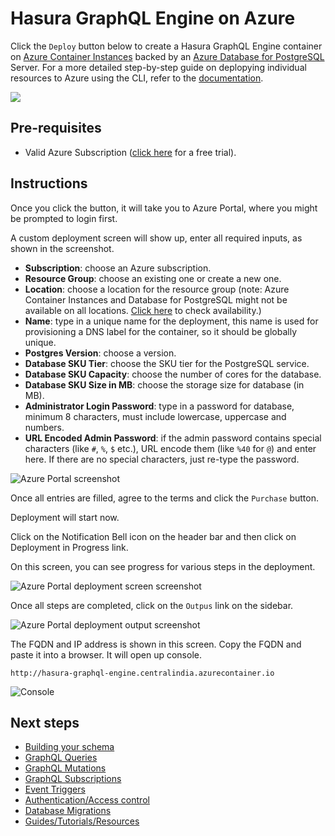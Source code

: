 # Hasura GraphQL Engine on Azure

Click the `Deploy` button below to create a Hasura GraphQL Engine container on
[Azure Container
Instances](https://azure.microsoft.com/en-us/services/container-instances/)
backed by an [Azure Database for
PostgreSQL](https://azure.microsoft.com/en-us/services/postgresql/) Server.
For a more detailed step-by-step guide on deplopying individual
resources to Azure using the CLI, refer to the 
[documentation](https://docs.hasura.io/1.0/graphql/manual/guides/deployment/azure-container-instances-postgres.html).

<a href="https://portal.azure.com/#create/Microsoft.Template/uri/https%3a%2f%2fraw.githubusercontent.com%2fhasura%2fgraphql-engine-on-azure%2fmaster%2farm-aci%2fazuredeploy.json" target="_blank">
    <img src="http://azuredeploy.net/deploybutton.png"/>
</a>
<!--
<a href="http://armviz.io/#/?load=https%3a%2f%2fraw.githubusercontent.com%2fhasura%2fgraphql-engine-on-azure%2fmaster%2farm-aci%2fazuredeploy.json" target="_blank">
    <img src="http://armviz.io/visualizebutton.png"/>
</a>
-->

## Pre-requisites

- Valid Azure Subscription ([click
  here](https://azure.microsoft.com/en-us/free/) for a free trial).
  
## Instructions

Once you click the button, it will take you to Azure Portal, where you might be
prompted to login first.

A custom deployment screen will show up, enter all required inputs, as shown in
the screenshot.

- **Subscription**: choose an Azure subscription.
- **Resource Group**: choose an existing one or create a new one.
- **Location**: choose a location for the resource group (note: Azure Container
  Instances and Database for PostgreSQL might not be available on all locations.
  [Click
  here](https://azure.microsoft.com/en-us/global-infrastructure/services/?products=postgresql,container-instances&regions=all)
  to check availability.)
- **Name**: type in a unique name for the deployment, this name is used for
  provisioning a DNS label for the container, so it should be globally unique.
- **Postgres Version**: choose a version.
- **Database SKU Tier**: choose the SKU tier for the PostgreSQL service.
- **Database SKU Capacity**: choose the number of cores for the database.
- **Database SKU Size in MB**: choose the storage size for database (in MB).
- **Administrator Login Password**: type in a password for database, minimum 8
  characters, must include lowercase, uppercase and numbers.
- **URL Encoded Admin Password**: if the admin password contains special
  characters (like `#`, `%`, `$` etc.), URL encode them (like `%40` for `@`) and
  enter here. If there are no special characters, just re-type the password.

![Azure Portal screenshot](https://storage.googleapis.com/graphql-engine-cdn.hasura.io/main-repo/img/azure_arm_aci_template.png)

Once all entries are filled, agree to the terms and click the `Purchase` button.

Deployment will start now.

Click on the Notification Bell icon on the header bar and then click on
Deployment in Progress link.

On this screen, you can see progress for various steps in the deployment.

![Azure Portal deployment screen
screenshot](https://storage.googleapis.com/graphql-engine-cdn.hasura.io/main-repo/img/azure_arm_aci_deployment_screen.png)

Once all steps are completed, click on the `Outpus` link on the sidebar.

![Azure Portal deployment output
screenshot](https://storage.googleapis.com/graphql-engine-cdn.hasura.io/main-repo/img/azure_arm_aci_deployment_output.png)

The FQDN and IP address is shown in this screen. Copy the FQDN and paste it into
a browser. It will open up console.

```
http://hasura-graphql-engine.centralindia.azurecontainer.io
```

![Console](https://storage.googleapis.com/graphql-engine-cdn.hasura.io/main-repo/img/azure_arm_aci_console_graphiql.png)

## Next steps

- [Building your schema](https://docs.hasura.io/1.0/graphql/manual/schema/index.html)
- [GraphQL Queries](https://docs.hasura.io/1.0/graphql/manual/queries/index.html)
- [GraphQL Mutations](https://docs.hasura.io/1.0/graphql/manual/mutations/index.html)
- [GraphQL Subscriptions](https://docs.hasura.io/1.0/graphql/manual/subscriptions/index.html)
- [Event Triggers](https://docs.hasura.io/1.0/graphql/manual/event-triggers/index.html)
- [Authentication/Access control](https://docs.hasura.io/1.0/graphql/manual/event-triggers/index.html)
- [Database Migrations](https://docs.hasura.io/1.0/graphql/manual/migrations/index.html)
- [Guides/Tutorials/Resources](https://docs.hasura.io/1.0/graphql/manual/guides/index.html)
